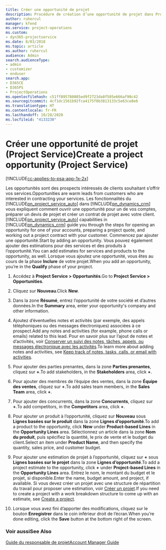 ```yaml
---
title: Créer une opportunité de projet
description: Procédure de création d’une opportunité de projet dans Project Service
author: ruhercul
manager: kfend
ms.service: project-operations
ms.custom:
- dyn365-projectservice
ms.date: 8/03/2018
ms.topic: article
ms.author: ruhercul
audience: Admin
search.audienceType:
- admin
- customizer
- enduser
search.app:
- D365CE
- D365PS
- ProjectOperations
ms.openlocfilehash: c51ff895780085ed9f2723da8f505e666af90c42
ms.sourcegitcommit: 4cf1dc1561b92fca4175f0b3813133c5e63ce8e6
ms.translationtype: HT
ms.contentlocale: fr-FR
ms.lasthandoff: 10/28/2020
ms.locfileid: "4133230"
---
```

# <a name="create-a-project-opportunity-project-service"></a><span data-ttu-id="c10ec-103">Créer une opportunité de projet (Project Service)</span><span class="sxs-lookup"><span data-stu-id="c10ec-103">Create a project opportunity (Project Service)</span></span>

[!INCLUDE[cc-applies-to-psa-app-1x-2x](../includes/cc-applies-to-psa-app-1x-2x.md)]

<span data-ttu-id="c10ec-104">Les opportunités sont des prospects intéressés de clients souhaitant s’offrir vos services.</span><span class="sxs-lookup"><span data-stu-id="c10ec-104">Opportunities are warm leads from customers who are interested in contracting your services.</span></span> <span data-ttu-id="c10ec-105">Les fonctionnalités du [!INCLUDE[pn_project_service_auto](../includes/pn-project-service-auto.md)] dans [!INCLUDE[pn_dynamics_crm](../includes/pn-dynamics-crm.md)] vous expliquent comment ouvrir une opportunité pour un de vos comptes, préparer un devis de projet et créer un contrat de projet avec votre client.</span><span class="sxs-lookup"><span data-stu-id="c10ec-105">[!INCLUDE[pn_project_service_auto](../includes/pn-project-service-auto.md)] capabilities in [!INCLUDE[pn_dynamics_crm](../includes/pn-dynamics-crm.md)] guide you through the steps for opening an opportunity for one of your accounts, preparing a project quote, and working out a project contract with your customer.</span></span> <span data-ttu-id="c10ec-106">Commencez par ajouter une opportunité.</span><span class="sxs-lookup"><span data-stu-id="c10ec-106">Start by adding an opportunity.</span></span> <span data-ttu-id="c10ec-107">Vous pouvez également ajouter des estimations pour des services et des produits à l’opportunité.</span><span class="sxs-lookup"><span data-stu-id="c10ec-107">You can add estimates for services and products to the opportunity, as well.</span></span> <span data-ttu-id="c10ec-108">Lorsque vous ajoutez une opportunité, vous êtes au cours de la phase **Inclure** de votre projet.</span><span class="sxs-lookup"><span data-stu-id="c10ec-108">When you add an opportunity, you’re in the **Qualify** phase of your project.</span></span>  
  
1.  <span data-ttu-id="c10ec-109">Accédez à **Project Service > Opportunités**.</span><span class="sxs-lookup"><span data-stu-id="c10ec-109">Go to **Project Service > Opportunities**.</span></span>  
  
2.  <span data-ttu-id="c10ec-110">Cliquez sur **Nouveau**.</span><span class="sxs-lookup"><span data-stu-id="c10ec-110">Click **New**.</span></span>  
  
3.  <span data-ttu-id="c10ec-111">Dans la zone **Résumé**, entrez l’opportunité de votre société et d’autres données.</span><span class="sxs-lookup"><span data-stu-id="c10ec-111">In the **Summary** area, enter your opportunity's company and other information.</span></span>  
  
4.  <span data-ttu-id="c10ec-112">Ajoutez d’éventuelles notes et activités (par exemple, des appels téléphoniques ou des messages électroniques) associées à ce prospect.</span><span class="sxs-lookup"><span data-stu-id="c10ec-112">Add any notes and activities (for example, phone calls or emails) related to this lead.</span></span> <span data-ttu-id="c10ec-113">Pour en savoir plus sur l’ajout de notes et d’activités, voir [Conserver un suivi des notes, tâches, appels, ou messages électronique avec les activités](https://docs.microsoft.com/dynamics365/customerengagement/on-premises/basics/work-with-activities).</span><span class="sxs-lookup"><span data-stu-id="c10ec-113">To learn more about adding notes and activities, see [Keep track of notes, tasks, calls, or email with activities](https://docs.microsoft.com/dynamics365/customerengagement/on-premises/basics/work-with-activities).</span></span>  
  
5.  <span data-ttu-id="c10ec-114">Pour ajouter des parties prenantes, dans la zone **Parties prenantes**, cliquez sur **+**.</span><span class="sxs-lookup"><span data-stu-id="c10ec-114">To add stakeholders, in the **Stakeholders** area, click **+**.</span></span>  
  
6.  <span data-ttu-id="c10ec-115">Pour ajouter des membres de l’équipe des ventes, dans la zone **Équipe des ventes**, cliquez sur **+**.</span><span class="sxs-lookup"><span data-stu-id="c10ec-115">To add sales team members, in the **Sales Team** area, click **+**.</span></span>  
  
7.  <span data-ttu-id="c10ec-116">Pour ajouter des concurrents, dans la zone **Concurrents**, cliquez sur **+**.</span><span class="sxs-lookup"><span data-stu-id="c10ec-116">To add competitors, in the **Competitors** area, click **+**.</span></span>  
  
8.  <span data-ttu-id="c10ec-117">Pour ajouter un produit à l’opportunité, cliquez sur **Nouveau** sous **Lignes basées sur le produit** dans la zone **Lignes d’opportunité**.</span><span class="sxs-lookup"><span data-stu-id="c10ec-117">To add a product to the opportunity, click **New** under **Product-based Lines** in the **Opportunity Lines** area.</span></span> <span data-ttu-id="c10ec-118">Sélectionnez un article dans la zone **Nom du produit**, puis spécifiez la quantité, le prix de vente et le budget du client.</span><span class="sxs-lookup"><span data-stu-id="c10ec-118">Select an item under **Product Name**, and then specify the quantity, sales price, and customer budget.</span></span>  
  
9. <span data-ttu-id="c10ec-119">Pour ajouter une estimation de projet à l’opportunité, cliquez sur **+** sous **Lignes basées sur le projet** dans la zone **Lignes d’opportunité**.</span><span class="sxs-lookup"><span data-stu-id="c10ec-119">To add a project estimate to the opportunity, click **+** under **Project-based Lines** in the **Opportunity Lines** area.</span></span> <span data-ttu-id="c10ec-120">Entrez le nom, le montant du budget et le projet, si disponible.</span><span class="sxs-lookup"><span data-stu-id="c10ec-120">Enter the name, budget amount, and project, if available.</span></span> <span data-ttu-id="c10ec-121">Si vous devez créer un projet avec une structure de répartition du travail pour proposer une estimation, voir [Créer un projet](../psa/create-project.md).</span><span class="sxs-lookup"><span data-stu-id="c10ec-121">If you need to create a project with a work breakdown structure to come up with an estimate, see [Create a project](../psa/create-project.md).</span></span>  
  
10. <span data-ttu-id="c10ec-122">Lorsque vous avez fini d’apporter des modifications, cliquez sur le bouton **Enregistrer** dans le coin inférieur droit de l’écran.</span><span class="sxs-lookup"><span data-stu-id="c10ec-122">When you’re done editing, click the **Save** button at the bottom right of the screen.</span></span>  
  
### <a name="see-also"></a><span data-ttu-id="c10ec-123">Voir aussi</span><span class="sxs-lookup"><span data-stu-id="c10ec-123">See Also</span></span>  
 [<span data-ttu-id="c10ec-124">Guide du responsable de projet</span><span class="sxs-lookup"><span data-stu-id="c10ec-124">Account Manager Guide</span></span>](../psa/account-manager-guide.md)
